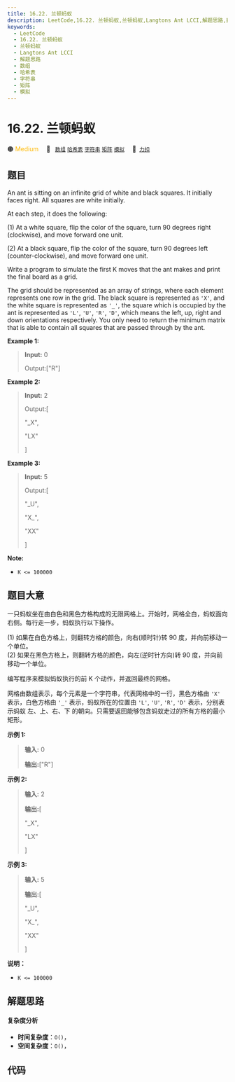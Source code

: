 ```yaml
---
title: 16.22. 兰顿蚂蚁
description: LeetCode,16.22. 兰顿蚂蚁,兰顿蚂蚁,Langtons Ant LCCI,解题思路,数组,哈希表,字符串,矩阵,模拟
keywords:
  - LeetCode
  - 16.22. 兰顿蚂蚁
  - 兰顿蚂蚁
  - Langtons Ant LCCI
  - 解题思路
  - 数组
  - 哈希表
  - 字符串
  - 矩阵
  - 模拟
---
```


# 16.22. 兰顿蚂蚁

🟠 <font color=#ffb800>Medium</font>&emsp; 🔖&ensp; [`数组`](/tag/array.md) [`哈希表`](/tag/hash-table.md) [`字符串`](/tag/string.md) [`矩阵`](/tag/matrix.md) [`模拟`](/tag/simulation.md)&emsp; 🔗&ensp;[`力扣`](https://leetcode.cn/problems/langtons-ant-lcci)

## 题目

An ant is sitting on an infinite grid of white and black squares. It initially
faces right. All squares are white initially.

At each step, it does the following:

(1) At a white square, flip the color of the square, turn 90 degrees right
(clockwise), and move forward one unit.

(2) At a black square, flip the color of the square, turn 90 degrees left
(counter-clockwise), and move forward one unit.

Write a program to simulate the first K moves that the ant makes and print the
final board as a grid.

The grid should be represented as an array of strings, where each element
represents one row in the grid. The black square is represented as `'X'`, and
the white square is represented as `'_'`, the square which is occupied by the
ant is represented as `'L'`, `'U'`, `'R'`, `'D'`, which means the left, up,
right and down orientations respectively. You only need to return the minimum
matrix that is able to contain all squares that are passed through by the ant.

**Example 1:**

> 
> 
> 
> 
> 
> **Input:** 0
> 
> Output:["R"]

**Example 2:**

> 
> 
> 
> 
> 
> **Input:** 2
> 
> Output:[
> 
>   "_X",
> 
>   "LX"
> 
> ]

**Example 3:**

> 
> 
> 
> 
> 
> **Input:** 5
> 
> Output:[
> 
>   "_U",
> 
>   "X_",
> 
>   "XX"
> 
> ]
> 
> 

**Note:**

  * `K <= 100000`


## 题目大意

一只蚂蚁坐在由白色和黑色方格构成的无限网格上。开始时，网格全白，蚂蚁面向右侧。每行走一步，蚂蚁执行以下操作。

(1) 如果在白色方格上，则翻转方格的颜色，向右(顺时针)转 90 度，并向前移动一个单位。  
(2) 如果在黑色方格上，则翻转方格的颜色，向左(逆时针方向)转 90 度，并向前移动一个单位。

编写程序来模拟蚂蚁执行的前 K 个动作，并返回最终的网格。

网格由数组表示，每个元素是一个字符串，代表网格中的一行，黑色方格由 `'X'` 表示，白色方格由 `'_'` 表示，蚂蚁所在的位置由 `'L'`,
`'U'`, `'R'`, `'D'` 表示，分别表示蚂蚁 左、上、右、下 的朝向。只需要返回能够包含蚂蚁走过的所有方格的最小矩形。

**示例 1:**

> 
> 
> 
> 
> 
> **输入:** 0
> 
> **输出:**["R"]
> 
> 

**示例 2:**

> 
> 
> 
> 
> 
> **输入:** 2
> 
> **输出:**[
> 
>   "_X",
> 
>   "LX"
> 
> ]
> 
> 

**示例 3:**

> 
> 
> 
> 
> 
> **输入:** 5
> 
> **输出:**[
> 
>   "_U",
> 
>   "X_",
> 
>   "XX"
> 
> ]
> 
> 

**说明：**

  * `K <= 100000`


## 解题思路

#### 复杂度分析

- **时间复杂度**：`O()`，
- **空间复杂度**：`O()`，

## 代码

```javascript

```